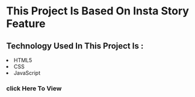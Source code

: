 <h1>This Project Is Based On Insta Story Feature</h1>
<h2>Technology Used In This Project Is : </h2>
<li> 
  HTML5
</li>
<li>
  CSS
</li>
<li>
  JavaScript
</li>
<h3>click Here To View</h3>
<a herf ="https://rahul-pandey-20330.github.io/Story-Feature/"</a>
